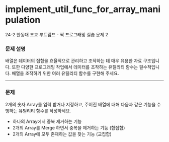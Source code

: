 # implement_util_func_for_array_manipulation
24-2 한동대 조교 부트캠프 - 짝 프로그래밍 실습 문제 2

### 문제 설명

배열은 데이터의 집합을 효율적으로 관리하고 조작하는 데 매우 유용한 자료 구조입니다. 또한 다양한 프로그래밍 작업에서 데이터를 조작하는 유틸리티 함수는 필수적입니다. 배열을 조작하기 위한 여러 유틸리티 함수를 구현해 주세요.

---

### 문제

2개의 숫자 Array를 입력 받거나 지정하고, 주어진 배열에 대해 다음과 같은 기능을 수행하는 유틸리티 함수를 작성하세요.

- 하나의 Array에서 중복 제거하는 기능
- 2개의 Array를 Merge 하면서 중복을 제거하는 기능 (합집합)
- 2개의 Array에 모두 존재하는 값을 찾는 기능 (교집합)


